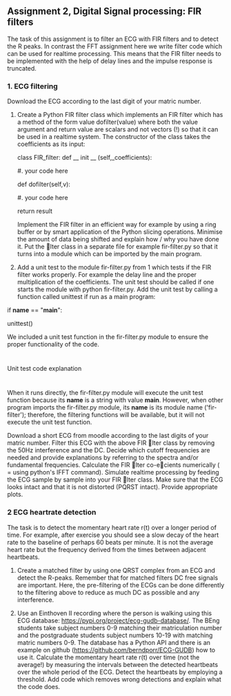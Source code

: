 ## Assignment 2, Digital Signal processing: FIR filters

The task of this assignment is to filter an ECG with FIR filters and to detect the R peaks. In contrast the FFT assignment here we write filter code which can be used for realtime processing. This means that the FIR filter needs to be implemented with the help of delay lines and the impulse response is truncated.

### 1. ECG filtering

Download the ECG according to the last digit of your matric number.

1. Create a Python FIR filter class which implements an FIR filter which has a method of the form value dofilter(value) where both the value argument and return value are scalars and not vectors (!) so that it can be used in a realtime system. The constructor of the class takes the coefficients as its input:

     class FIR_filter:
     def __ init __ (self,_coefficients):

     #. your code here

     def dofilter(self,v):

     #. your code here

     return result


     Implement the FIR filter in an efficient way for example by using a ring buffer or by smart application of the Python slicing operations. Minimise the amount of data being      shifted and explain how / why you have done it. Put the lter class in a separate file for example fir-filter.py so that it turns into a module which can be imported by the   main program.

2. Add a unit test to the module fir-filter.py from 1 which tests if the FIR filter works properly. For example the delay line and the proper multiplication of the coefficients.
The unit test should be called if one starts the module with python fir-filter.py.
Add the unit test by calling a function called unittest if run as a main program:

if __name__ == "__main__":

unittest()


We included a unit test function in the fir-filter.py module to ensure the proper functionality of the code.

#
 Unit test code explanation   
#

When it runs directly, the fir-filter.py module will execute the unit test function because its __name__ is a string with value __main__. 
However, when other program imports the fir-filter.py module, its __name__ is its module name ('fir-filter'); therefore, the filtering functions will be available,
but it will not execute the unit test function.


Download a short ECG from moodle according to the last digits of your matric number. Filter this ECG with the above FIR lter class by removing the 50Hz interference and the DC. Decide which cutoff frequencies are needed and provide explanations by referring to the spectra and/or fundamental frequencies. Calculate the FIR lter co-ecients numerically ( = using python's IFFT command). Simulate realtime processing by feeding the ECG sample by sample into your FIR lter class. Make sure that the ECG looks intact and that it is not distorted (PQRST intact). Provide appropriate plots.


### 2 ECG heartrate detection

The task is to detect the momentary heart rate r(t) over a longer period of time. For example, after exercise you should see a slow decay of the heart rate to the baseline of perhaps 60 beats per minute. It is not the average heart rate but the frequency derived from the times between adjacent heartbeats.
1. Create a matched filter by using one QRST complex from an ECG and detect the R-peaks. Remember that for matched filters DC free
signals are important. Here, the pre-filtering of the ECGs can be done differently to the filtering above to reduce as much DC as possible and any interference.

2. Use an Einthoven II recording where the person is walking using this ECG database: https://pypi.org/project/ecg-gudb-database/. The BEng students take subject numbers 0-9 matching their matriculation number and the postgraduate students subject numbers 10-19 with matching matric numbers 0-9. The database has a Python API and there is an example on github (https://github.com/berndporr/ECG-GUDB) how to use it. Calculate the momentary heart rate r(t) over time (not the average!) by measuring the intervals between the detected heartbeats over the whole period of the ECG. Detect the heartbeats by employing a threshold. Add code which removes wrong detections and explain what the code does.
